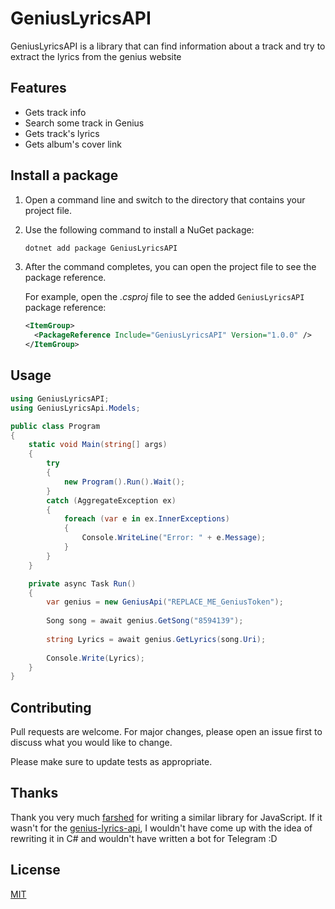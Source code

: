 # GeniusLyricsAPI

GeniusLyricsAPI is a library that can find information about a track and try to extract the lyrics from the genius website


## Features
- Gets track info
- Search some track in Genius
- Gets track's lyrics
- Gets album's cover link

## Install a package
1. Open a command line and switch to the directory that contains your project file.

1. Use the following command to install a NuGet package:

	```powershell
	dotnet add package GeniusLyricsAPI
	```

1. After the command completes, you can open the project file to see the package reference.

   For example, open the *.csproj* file to see the added `GeniusLyricsAPI` package reference:

	```xml
	<ItemGroup>
	  <PackageReference Include="GeniusLyricsAPI" Version="1.0.0" />
	</ItemGroup>
	```

## Usage
```csharp
using GeniusLyricsAPI;
using GeniusLyricsApi.Models;

public class Program
{
    static void Main(string[] args)
    {
        try
        {
            new Program().Run().Wait();
        }
        catch (AggregateException ex)
        {
            foreach (var e in ex.InnerExceptions)
            {
                Console.WriteLine("Error: " + e.Message);
            }
        }
    }

    private async Task Run()
	{
	    var genius = new GeniusApi("REPLACE_ME_GeniusToken");
	    
	    Song song = await genius.GetSong("8594139");
	    
	    string Lyrics = await genius.GetLyrics(song.Uri);
	    
	    Console.Write(Lyrics);
    }
}
```

## Contributing

Pull requests are welcome. For major changes, please open an issue first
to discuss what you would like to change.

Please make sure to update tests as appropriate.

## Thanks
Thank you very much [farshed](https://github.com/farshed) for writing a similar library for JavaScript. If it wasn't for the [genius-lyrics-api](https://github.com/farshed/genius-lyrics-api), I wouldn't have come up with the idea of rewriting it in C# and wouldn't have written a bot for Telegram :D


## License

[MIT](https://choosealicense.com/licenses/mit/)